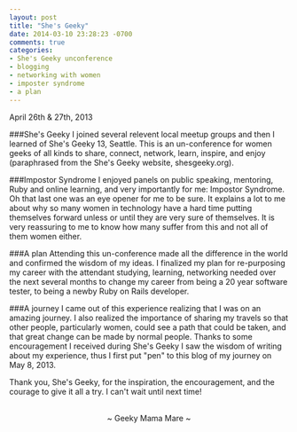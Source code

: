 ```yaml
---
layout: post
title: "She's Geeky"
date: 2014-03-10 23:28:23 -0700
comments: true
categories:
- She's Geeky unconference
- blogging
- networking with women
- imposter syndrome
- a plan
---
```

April 26th & 27th, 2013

###She's Geeky
I joined several relevent local meetup groups and then I learned of She's Geeky 13, Seattle.  This is an un-conference for women geeks of all kinds to share, connect, network, learn, inspire, and enjoy (paraphrased from the She's Geeky website, shesgeeky.org).

###Impostor Syndrome
I enjoyed panels on public speaking, mentoring, Ruby and online learning, and very importantly for me: Impostor Syndrome.  Oh that last one was an eye opener for me to be sure.  It explains a lot to me about why so many women in technology have a hard time putting themselves forward unless or until they are very sure of themselves.  It is very reassuring to me to know how many suffer from this and not all of them women either.

###A plan
Attending this un-conference made all the difference in the world and confirmed the wisdom of my ideas.  I finalized my plan for re-purposing my career with the attendant studying, learning, networking needed over the next several months to change my career from being a 20 year software tester, to being a newby Ruby on Rails developer.

###A journey
I came out of this experience realizing that I was on an amazing journey.  I also realized the importance of sharing my travels so that other people, particularly women, could see a path that could be taken, and that great change can be made by normal people.  Thanks to some encouragement I received during She's Geeky I saw the wisdom of writing about my experience, thus I first put "pen" to this blog of my journey on May 8, 2013.

Thank you, She's Geeky, for the inspiration, the encouragement, and the courage to give it all a try.  I can't wait until next time!

<br>
<center>~ Geeky Mama Mare ~</center>
